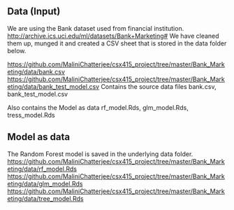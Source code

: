## Data (Input)

We are using the Bank dataset used from financial institution. http://archive.ics.uci.edu/ml/datasets/Bank+Marketing#
We have cleaned them up, munged it and created a CSV sheet that is stored in the data folder below.

https://github.com/MaliniChatterjee/csx415_project/tree/master/Bank_Marketing/data/bank.csv
https://github.com/MaliniChatterjee/csx415_project/tree/master/Bank_Marketing/data/bank_test_model.csv
Contains the source data files bank.csv, bank_test_model.csv

Also contains the Model as data rf_model.Rds, glm_model.Rds, tress_model.Rds
## Model as data

The Random Forest model is saved in the underlying data folder.
https://github.com/MaliniChatterjee/csx415_project/tree/master/Bank_Marketing/data/rf_model.Rds
https://github.com/MaliniChatterjee/csx415_project/tree/master/Bank_Marketing/data/glm_model.Rds
https://github.com/MaliniChatterjee/csx415_project/tree/master/Bank_Marketing/data/tree_model.Rds
